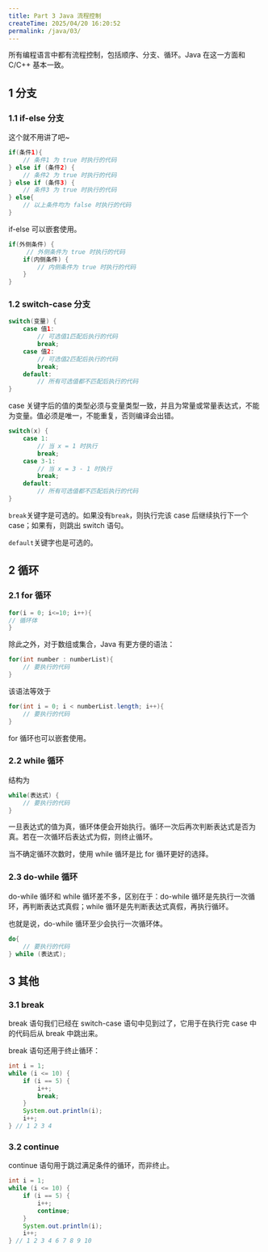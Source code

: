 ```yaml
---
title: Part 3 Java 流程控制
createTime: 2025/04/20 16:20:52
permalink: /java/03/
---
```


所有编程语言中都有流程控制，包括顺序、分支、循环。Java 在这一方面和 C/C++ 基本一致。

## 1 分支

### 1.1 if-else 分支

这个就不用讲了吧~

```java
if(条件1){
    // 条件1 为 true 时执行的代码
} else if (条件2) {
    // 条件2 为 true 时执行的代码
} else if (条件3) {
    // 条件3 为 true 时执行的代码
} else{
    // 以上条件均为 false 时执行的代码
}
```

if-else 可以嵌套使用。

```java
if(外侧条件) {
     // 外侧条件为 true 时执行的代码
    if(内侧条件) {
        // 内侧条件为 true 时执行的代码
    }
}
```

### 1.2 switch-case 分支

```java
switch(变量) {
    case 值1:
        // 可选值1匹配后执行的代码
        break;
    case 值2:
        // 可选值2匹配后执行的代码
        break;
    default:
        // 所有可选值都不匹配后执行的代码
}
```

case 关键字后的值的类型必须与变量类型一致，并且为常量或常量表达式，不能为变量。值必须是唯一，不能重复，否则编译会出错。

```java
switch(x) {
    case 1:
        // 当 x = 1 时执行
        break;
    case 3-1:
        // 当 x = 3 - 1 时执行
        break;
    default:
        // 所有可选值都不匹配后执行的代码
}
```

`break`关键字是可选的。如果没有`break`，则执行完该 case 后继续执行下一个 case；如果有，则跳出 switch 语句。

`default`关键字也是可选的。

## 2 循环

### 2.1 for 循环

```java
for(i = 0; i<=10; i++){  
// 循环体
}
```

除此之外，对于数组或集合，Java 有更方便的语法：

```java
for(int number : numberList){  
    // 要执行的代码
}
```

该语法等效于

```java
for(int i = 0; i < numberList.length; i++){
    // 要执行的代码
}
```

for 循环也可以嵌套使用。

### 2.2 while 循环

结构为

```java
while(表达式) {
    // 要执行的代码
}
```

一旦表达式的值为真，循环体便会开始执行。循环一次后再次判断表达式是否为真。若在一次循环后表达式为假，则终止循环。

当不确定循环次数时，使用 while 循环是比 for 循环更好的选择。

### 2.3 do-while 循环

do-while 循环和 while 循环差不多，区别在于：do-while 循环是先执行一次循环，再判断表达式真假；while 循环是先判断表达式真假，再执行循环。

也就是说，do-while 循环至少会执行一次循环体。

```java
do{
    // 要执行的代码
} while (表达式);
```

## 3 其他

### 3.1 break

break 语句我们已经在 switch-case 语句中见到过了，它用于在执行完 case 中的代码后从 break 中跳出来。

break 语句还用于终止循环：

```java
int i = 1;
while (i <= 10) {
    if (i == 5) {
        i++;
        break;
    }
    System.out.println(i);
    i++;
} // 1 2 3 4
```

### 3.2 continue

continue 语句用于跳过满足条件的循环，而非终止。

```java
int i = 1;
while (i <= 10) {
    if (i == 5) {
        i++;
        continue;
    }
    System.out.println(i);
    i++;
} // 1 2 3 4 6 7 8 9 10
```